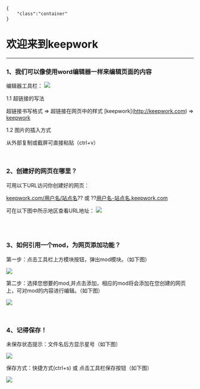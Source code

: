```@template/js/default
{
	"class":"container"
}
```

# 欢迎来到keepwork
---
### 1、我们可以像使用word编辑器一样来编辑页面的内容

编辑器工具栏：
![](http://keepwork.com/wiki/assets/imgs/tutorial/01.png)

1.1 超链接的写法

超链接书写格式 => 超链接在网页中的样式
\[keepwork](http://keepwork.com)  => [keepwork](http://keepwork.com)

1.2 图片的插入方式

从外部复制或截屏可直接粘贴（ctrl+v）

<br/>



### 2、创建好的网页在哪里？

可用以下URL访问你创建好的网页：

[keepwork.com/用户名/站点名](http://keepwork.com)?? 或 ??[用户名-站点名.keepwork.com](http://keepwork.com)

可在以下图中所示地区查看URL地址：
![](http://keepwork.com/wiki/assets/imgs/tutorial/02.png)


<br/><br/>

### 3、如何引用一个mod，为网页添加功能？

第一步：点击工具栏上方模块按钮，弹出mod模块。（如下图）

![](http://keepwork.com/wiki/assets/imgs/tutorial/03.png)

第二步：选择您想要的mod,并点击添加，相应的mod将会添加在您创建的网页上，可对mod的内容进行编辑。（如下图）

![](http://keepwork.com/wiki/assets/imgs/tutorial/04.png)

<br/>

### 4、记得保存！

未保存状态提示：文件名后方显示星号（如下图）

![](http://keepwork.com/wiki/assets/imgs/tutorial/05.png)


保存方式：快捷方式(ctrl+s)  或  点击工具栏保存按钮（如下图）

![](http://keepwork.com/wiki/assets/imgs/tutorial/06.png)

